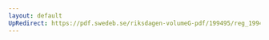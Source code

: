 ```yaml
---
layout: default
UpRedirect: https://pdf.swedeb.se/riksdagen-volumeG-pdf/199495/reg_199495/reg_199495_0457.pdf
---
```

